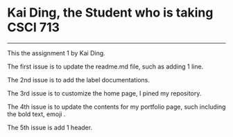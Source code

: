 # Kai Ding, the Student who is taking CSCI 713
********
<p> This the assignment 1 by Kai Ding. </p>
<p> The first issue is to update the readme.md file, such as adding 1 line.</p>
<p> The 2nd issue is to add the label documentations. </p>
<p> The 3rd issue is to customize the home page, I pined my repository.</p>
<p> The 4th issue is to update the contents for my portfolio page, such including the bold text, emoji .</p>
<p> The 5th issue is add 1 header. </p>
